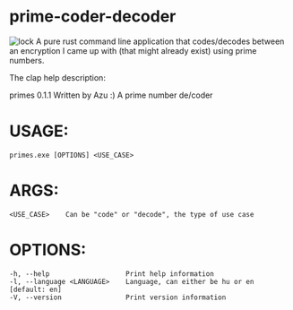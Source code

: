 # prime-coder-decoder
![lock](/repository/assets/Web/icon_lock.png?raw=true "lock")
A pure rust command line application that codes/decodes between an encryption I came up with (that might already exist) using prime numbers.

The clap help description:

primes 0.1.1
Written by Azu :)
A prime number de/coder

# USAGE:
    primes.exe [OPTIONS] <USE_CASE>

# ARGS:
    <USE_CASE>    Can be "code" or "decode", the type of use case

# OPTIONS:
    -h, --help                   Print help information
    -l, --language <LANGUAGE>    Language, can either be hu or en [default: en]
    -V, --version                Print version information
